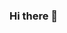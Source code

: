 ### Hi there 👋

<!--
**amitjoshi2188/amitjoshi2188** is a ✨ _special_ ✨ repository because its `README.md` (this file) appears on your GitHub profile.

Here are some ideas to get you started:
:beaming_face_with_smiling_eyes:
- 🔭 I’m currently working on ...
- 🌱 I’m currently learning ...
- 👯 I’m looking to collaborate on ...
- 🤔 I’m looking for help with ...
- 💬 Ask me about ...
- 📫 How to reach me: ...
- 😄 Pronouns: ...
- ⚡ Fun fact: ...
-->
